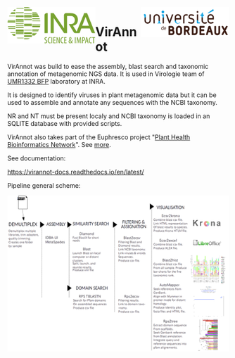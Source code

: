 <img src="docs/source/INRA_logo.jpg" style="width: 200px;" align="left"/>
<img src="docs/source/ubx-logo.png" style="width: 200px;" align="right"/>

# VirAnnot

VirAnnot was build to ease the assembly, blast search and taxonomic annotation of metagenomic NGS data. It is used in Virologie team of [UMR1332 BFP](http://www6.bordeaux-aquitaine.inra.fr/bfp) laboratory at INRA.

It is designed to identify viruses in plant metagenomic data but it can be used to assemble and annotate any sequences with the NCBI taxonomy.

NR and NT must be present localy and NCBI taxonomy is loaded in an SQLITE database with provided scripts.

VirAnnot also takes part of the Euphresco project "[Plant Health Bioinformatics Network](https://doi.org/10.5281/zenodo.3245830)". See [more](https://gitlab.com/ahaegeman/phbn-wp2-training).


See documentation:

https://virannot-docs.readthedocs.io/en/latest/

Pipeline general scheme:

![scheme](docs/source/dia-intro.png)
